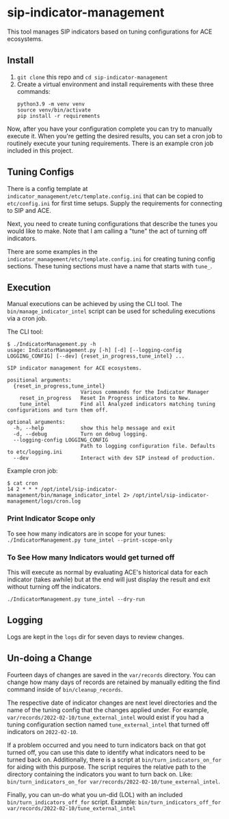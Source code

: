 # sip-indicator-management

This tool manages SIP indicators based on tuning configurations for ACE ecosystems.

## Install

1. `git clone` this repo and `cd sip-indicator-management`
2. Create a virtual environment and install requirements with these three commands:
    ```console
    python3.9 -m venv venv
    source venv/bin/activate
    pip install -r requirements
    ```

Now, after you have your configuration complete you can try to manually execute it. When you're getting the desired results, you can set a cron job to routinely execute your tuning requirements. There is an example cron job included in this project.

## Tuning Configs

There is a config template at `indicator_management/etc/template.config.ini` that can be copied to `etc/config.ini` for first time setups. Supply the requirements for connecting to SIP and ACE.

Next, you need to create tuning configurations that describe the tunes you would like to make. Note that I am calling a "tune" the act of turning off indicators.

There are some examples in the `indicator_management/etc/template.config.ini` for creating tuning config sections. These tuning sections must have a name that starts with `tune_`.

## Execution

Manual executions can be achieved by using the CLI tool. The `bin/manage_indicator_intel` script can be used for scheduling executions via a cron job.

The CLI tool:

```console
$ ./IndicatorManagement.py -h
usage: IndicatorManagement.py [-h] [-d] [--logging-config LOGGING_CONFIG] [--dev] {reset_in_progress,tune_intel} ...

SIP indicator management for ACE ecosystems.

positional arguments:
  {reset_in_progress,tune_intel}
                        Various commands for the Indicator Manager
    reset_in_progress   Reset In Progress indicators to New.
    tune_intel          Find all Analyzed indicators matching tuning configurations and turn them off.

optional arguments:
  -h, --help            show this help message and exit
  -d, --debug           Turn on debug logging.
  --logging-config LOGGING_CONFIG
                        Path to logging configuration file. Defaults to etc/logging.ini
  --dev                 Interact with dev SIP instead of production.
```

Example cron job:

```
$ cat cron 
14 2 * * * /opt/intel/sip-indicator-management/bin/manage_indicator_intel 2> /opt/intel/sip-indicator-management/logs/cron.log
```

### Print Indicator Scope only

To see how many indicators are in scope for your tunes: `./IndicatorManagement.py tune_intel --print-scope-only`

### To See How many Indicators would get turned off

This will execute as normal by evaluating ACE's historical data for each indicator (takes awhile) but at the end will just display the result and exit without turning off the indicators.

`./IndicatorManagement.py tune_intel --dry-run`

## Logging

Logs are kept in the `logs` dir for seven days to review changes.

## Un-doing a Change

Fourteen days of changes are saved in the `var/records` directory. You can change how many days of records are retained by manually editing the find command inside of `bin/cleanup_records`.

The respective date of indicator changes are next level directories and the name of the tuning config that the changes applied under. For example, `var/records/2022-02-10/tune_external_intel` would exist if you had a tuning configuration section named `tune_external_intel` that turned off indicators on `2022-02-10`.

If a problem occurred and you need to turn indicators back on that got turned off, you can use this date to identify what indicators need to be turned back on. Additionally, there is a script at `bin/turn_indicators_on_for` for aiding with this purpose. The script requires the relative path to the directory containing the indicators you want to turn back on. Like: `bin/turn_indicators_on_for var/records/2022-02-10/tune_external_intel`.

Finally, you can un-do what you un-did (LOL) with an included `bin/turn_indicators_off_for` script. Example: `bin/turn_indicators_off_for var/records/2022-02-10/tune_external_intel`
